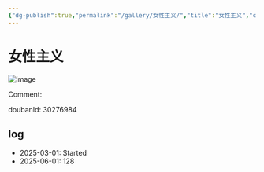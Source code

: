 ```yaml
---
{"dg-publish":true,"permalink":"/gallery/女性主义/","title":"女性主义","created":"2025-06-01T14:42:12.421+08:00"}
---
```



# 女性主义

![image](https://hiraeth-picbed.oss-cn-beijing.aliyuncs.com/s29873744.webp)

Comment: 



doubanId: 30276984

## log

- 2025-03-01: Started
- 2025-06-01: 128

